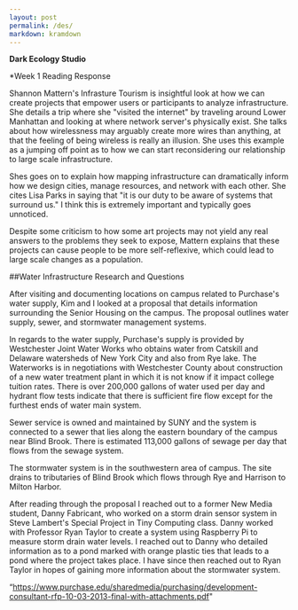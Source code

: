 ```yaml
---
layout: post
permalink: /des/
markdown: kramdown
---
```

**Dark Ecology Studio**

*Week 1 Reading Response

Shannon Mattern's Infrasture Tourism is insightful look at how we can create projects that empower users or participants to analyze infrastructure. She details a trip where she "visited the internet" by traveling around Lower Manhattan and looking at where network server's physically exist. She talks about how wirelessness may arguably create more wires than anything, at that the feeling of being wireless is really an illusion. She uses this example as a jumping off point as to how we can start reconsidering our relationship to large scale infrastructure.

Shes goes on to explain how mapping infrastructure can dramatically inform how we design cities, manage resources, and network with each other. She cites Lisa Parks in saying that "it is our duty to be aware of systems that surround us." I think this is extremely important and typically goes unnoticed.

Despite some criticism to how some art projects may not yield any real answers to the problems they seek to expose, Mattern explains that these projects can cause people to be more self-reflexive, which could lead to large scale changes as a population.

##Water Infrastructure Research and Questions


After visiting and documenting locations on campus related to Purchase's water supply, Kim and I looked at a proposal that details information surrounding the Senior Housing on the campus. The proposal outlines water supply, sewer, and stormwater management systems.

In regards to the water supply, Purchase's supply is provided by Westchester Joint Water Works who obtains water from Catskill and Delaware watersheds of New York City and also from Rye lake. The Waterworks is in negotiations with Westchester County about construction of a new water treatment plant in which it is not know if it impact college tuition rates. There is over 200,000 gallons of water used per day and hydrant flow tests indicate that there is sufficient fire flow except for the furthest ends of water main system.

Sewer service is owned and maintained by SUNY and the system is connected to a sewer that lies along the eastern boundary of the campus near Blind Brook. There is estimated 113,000 gallons of sewage per day that flows from the sewage system.

The stormwater system is in the southwestern area of campus. The site drains to tributaries of Blind Brook which flows through Rye and Harrison to Milton Harbor.

After reading through the proposal I reached out to a former New Media student, Danny Fabricant, who worked on a storm drain sensor system in Steve Lambert's Special Project in Tiny Computing class. Danny worked with Professor Ryan Taylor to create a system using Raspberry Pi to measure storm drain water levels. I reached out to Danny who detailed information as to a pond marked with orange plastic ties that leads to a pond where the project takes place. I have since then reached out to Ryan Taylor in hopes of gaining more information about the stormwater system.

“https://www.purchase.edu/sharedmedia/purchasing/development-consultant-rfp-10-03-2013-final-with-attachments.pdf"
